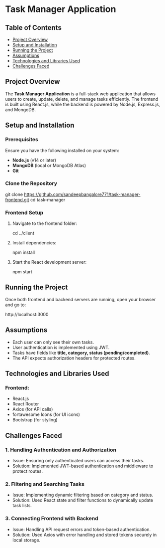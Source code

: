 # Task Manager Application

## Table of Contents
- [Project Overview](#project-overview)
- [Setup and Installation](#setup-and-installation)
- [Running the Project](#running-the-project)
- [Assumptions](#assumptions)
- [Technologies and Libraries Used](#technologies-and-libraries-used)
- [Challenges Faced](#challenges-faced)

## Project Overview
The **Task Manager Application** is a full-stack web application that allows users to create, update, delete, and manage tasks efficiently. The frontend is built using React.js, while the backend is powered by Node.js, Express.js, and MongoDB.

## Setup and Installation
### Prerequisites
Ensure you have the following installed on your system:
- **Node.js** (v14 or later)
- **MongoDB** (local or MongoDB Atlas)
- **Git**

### Clone the Repository

git clone https://github.com/sandeepbangalore771/task-manager-frontend.git
cd task-manager
   

### Frontend Setup
1. Navigate to the frontend folder:
  
   cd ../client
   
2. Install dependencies:
  
   npm install
  
3. Start the React development server:
   
   npm start
   

## Running the Project
Once both frontend and backend servers are running, open your browser and go to:

http://localhost:3000


## Assumptions
- Each user can only see their own tasks.
- User authentication is implemented using JWT.
- Tasks have fields like **title, category, status (pending/completed)**.
- The API expects authorization headers for protected routes.

## Technologies and Libraries Used
### Frontend:
- React.js
- React Router
- Axios (for API calls)
- fortawesome Icons (for UI icons)
- Bootstrap (for styling)



## Challenges Faced
### 1. **Handling Authentication and Authorization**
   - Issue: Ensuring only authenticated users can access their tasks.
   - Solution: Implemented JWT-based authentication and middleware to protect routes.

### 2. **Filtering and Searching Tasks**
   - Issue: Implementing dynamic filtering based on category and status.
   - Solution: Used React state and filter functions to dynamically update task lists.

### 3. **Connecting Frontend with Backend**
   - Issue: Handling API request errors and token-based authentication.
   - Solution: Used Axios with error handling and stored tokens securely in local storage.
